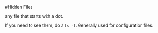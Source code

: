 #Hidden Files

any file that starts with a dot.

If you need to see them, do a `ls -f`. Generally used for configuration files.
